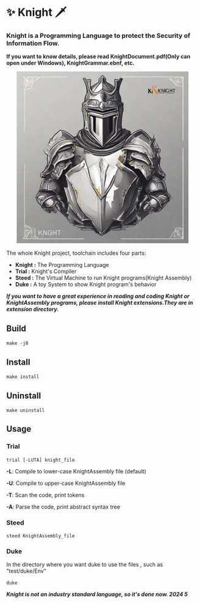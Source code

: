 # ✨ Knight 🗡️
### Knight is a Programming Language to protect the Security of Information Flow.

**If you want to know details, please read KnightDocument.pdf(Only can open under Windows), KnightGrammar.ebnf, etc.**

<center>
<img src=Knight.jpg width="450"/>
</center>

The whole Knight project, toolchain includes four parts:

* __Knight :__ The Programming Language
* __Trial :__ Knight's Compiler
* __Steed :__ The Virtual Machine to run Knight programs(Knight Assembly)
* __Duke :__ A toy System to show Knight program's behavior

***If you want to have a great experience in reading and coding Knight or KnightAssembly programs, please install Knight extensions.They are in extension directory.***

## Build
```shell
make -j8
```

## Install
```shell
make install
```

## Uninstall
```shell
make uninstall
```

## Usage
### Trial
```shell
trial [-LUTA] knight_file 
```
**-L**: Compile to lower-case KnightAssembly file (default)

**-U**: Compile to upper-case KnightAssembly file

**-T**: Scan the code, print tokens

**-A**: Parse the code, print abstract syntax tree

### Steed
```shell
steed KnightAssembly_file
```

### Duke
In the directory where you want duke to use the files
, such as "test/duke/Env"
```shell
duke
```



***Knight is not an industry standard language, so it's done now.  2024 5***

